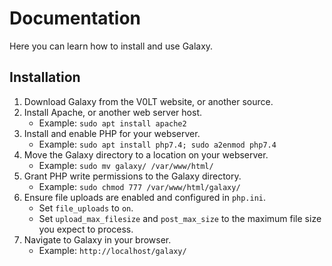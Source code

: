 # Documentation

Here you can learn how to install and use Galaxy.


## Installation

1. Download Galaxy from the V0LT website, or another source.
2. Install Apache, or another web server host.
    - Example: `sudo apt install apache2`
3. Install and enable PHP for your webserver.
    - Example: `sudo apt install php7.4; sudo a2enmod php7.4`
4. Move the Galaxy directory to a location on your webserver.
    - Example: `sudo mv galaxy/ /var/www/html/`
5. Grant PHP write permissions to the Galaxy directory.
    - Example: `sudo chmod 777 /var/www/html/galaxy/`
6. Ensure file uploads are enabled and configured in `php.ini`.
    - Set `file_uploads` to `on`.
    - Set `upload_max_filesize` and `post_max_size` to the maximum file size you expect to process.
7. Navigate to Galaxy in your browser.
    - Example: `http://localhost/galaxy/`
